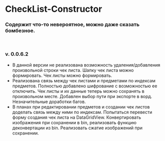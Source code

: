 # CheckList-Constructor
<h3>Содержит что-то невероятное, можно даже сказать бомбезное.</h3><br>
<h3>v. 0.0.6.2</h3>
<ul>
<li>В данной версии не реализована возможность удаления/добавления произвольной строки чек листа. Шапку чек листа можно формировать. Чек листы можно формировать.</li>
<li>Реализована связь между чек листами и предметами по индексам предметов. Полностью добавлено шифрование с возможностью ее отключить. Чек листы и их данные теперь можно сохранять в произвольном месте. Добавлен выбор пути при экспорте в ворд. Незначительные доработки багов.</li>
<li>В планах при редактировании предметов и создании чек листов доделать связь между ними по индексам. Попытаться перевести форму создания чек листа на DataGridView. Конвертировать изображения при сохранении в bin, реализовать функцию деконвертации из bin. Реализовать сжатие изображений при сохранении.</li>
</ul>
